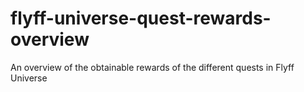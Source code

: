 # flyff-universe-quest-rewards-overview
An overview of the obtainable rewards of the different quests in Flyff Universe
